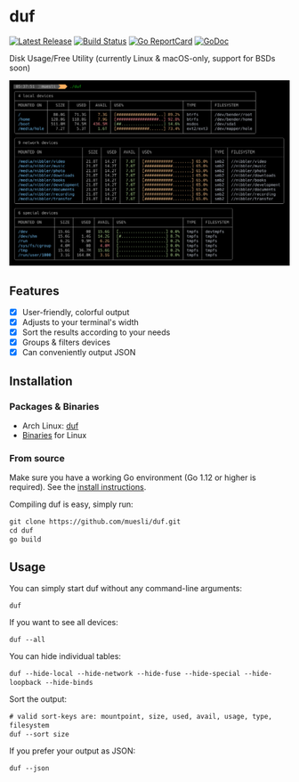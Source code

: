 # duf

[![Latest Release](https://img.shields.io/github/release/muesli/duf.svg)](https://github.com/muesli/duf/releases)
[![Build Status](https://github.com/muesli/duf/workflows/build/badge.svg)](https://github.com/muesli/duf/actions)
[![Go ReportCard](http://goreportcard.com/badge/muesli/duf)](http://goreportcard.com/report/muesli/duf)
[![GoDoc](https://godoc.org/github.com/golang/gddo?status.svg)](https://pkg.go.dev/github.com/muesli/duf)

Disk Usage/Free Utility (currently Linux & macOS-only, support for BSDs soon)

![duf](/duf.png)

## Features

- [x] User-friendly, colorful output
- [x] Adjusts to your terminal's width
- [x] Sort the results according to your needs
- [x] Groups & filters devices
- [x] Can conveniently output JSON

## Installation

### Packages & Binaries

- Arch Linux: [duf](https://aur.archlinux.org/packages/duf/)
- [Binaries](https://github.com/muesli/duf/releases) for Linux

### From source

Make sure you have a working Go environment (Go 1.12 or higher is required).
See the [install instructions](http://golang.org/doc/install.html).

Compiling duf is easy, simply run:

    git clone https://github.com/muesli/duf.git
    cd duf
    go build

## Usage

You can simply start duf without any command-line arguments:

    duf

If you want to see all devices:

    duf --all

You can hide individual tables:

    duf --hide-local --hide-network --hide-fuse --hide-special --hide-loopback --hide-binds

Sort the output:

    # valid sort-keys are: mountpoint, size, used, avail, usage, type, filesystem
    duf --sort size

If you prefer your output as JSON:

    duf --json
